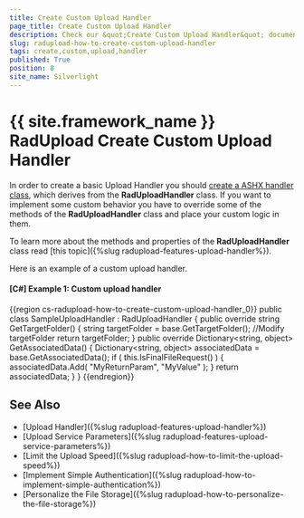 ```yaml
---
title: Create Custom Upload Handler
page_title: Create Custom Upload Handler
description: Check our &quot;Create Custom Upload Handler&quot; documentation article for the RadUpload {{ site.framework_name }} control.
slug: radupload-how-to-create-custom-upload-handler
tags: create,custom,upload,handler
published: True
position: 8
site_name: Silverlight
---
```


# {{ site.framework_name }} RadUpload Create Custom Upload Handler

In order to create a basic Upload Handler you should [create a ASHX handler class](#Defining_an_Upload_Service), which derives from the __RadUploadHandler__ class. If you want to implement some custom behavior you have to override some of the methods of the __RadUploadHandler__ class and place your custom logic in them.

To learn more about the methods and properties of the __RadUploadHandler__ class read [this topic]({%slug radupload-features-upload-handler%}).

Here is an example of a custom upload handler.

#### __[C#] Example 1: Custom upload handler__  
{{region cs-radupload-how-to-create-custom-upload-handler_0}}
	public class SampleUploadHandler : RadUploadHandler
	{
	    public override string GetTargetFolder()
	    {
	        string targetFolder = base.GetTargetFolder();
	        //Modify targetFolder
	        return targetFolder;
	    }
	    public override Dictionary<string, object> GetAssociatedData()
	    {
	        Dictionary<string, object> associatedData = base.GetAssociatedData();
	        if ( this.IsFinalFileRequest() )
	        {
	            associatedData.Add( "MyReturnParam", "MyValue" );
	        }
	        return associatedData;
	    }
	}
{{endregion}}

## See Also  
 * [Upload Handler]({%slug radupload-features-upload-handler%})
 * [Upload Service Parameters]({%slug radupload-features-upload-service-parameters%})
 * [Limit the Upload Speed]({%slug radupload-how-to-limit-the-upload-speed%})
 * [Implement Simple Authentication]({%slug radupload-how-to-implement-simple-authentication%})
 * [Personalize the File Storage]({%slug radupload-how-to-personalize-the-file-storage%})